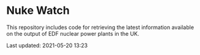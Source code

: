 # Nuke Watch

This repository includes code for retrieving the latest information available on the output of EDF nuclear power plants in the UK.

Last updated: 2021-05-20 13:23